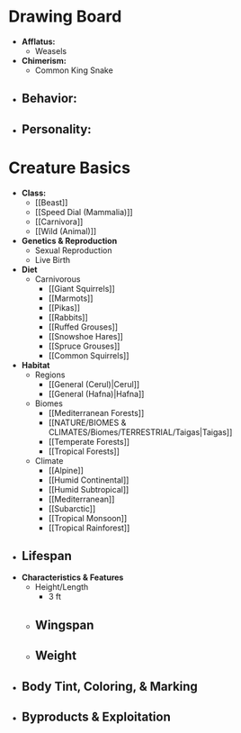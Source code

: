 # Drawing Board
- **Afflatus:**
	- Weasels
- **Chimerism:**
	- Common King Snake
- **Behavior:**
	- 
- **Personality:**
	- 
# Creature Basics
- **Class:**
	- [[Beast]]
	- [[Speed Dial (Mammalia)]]
	- [[Carnivora]]
	- [[Wild (Animal)]]
- **Genetics & Reproduction**
	- Sexual Reproduction
	- Live Birth
- **Diet**
	- Carnivorous
		- [[Giant Squirrels]]
		- [[Marmots]]
		- [[Pikas]]
		- [[Rabbits]]
		- [[Ruffed Grouses]]
		- [[Snowshoe Hares]]
		- [[Spruce Grouses]]
		- [[Common Squirrels]]
- **Habitat**
	- Regions
		- [[General (Cerul)|Cerul]]
		- [[General (Hafna)|Hafna]]
	- Biomes
		- [[Mediterranean Forests]]
		- [[NATURE/BIOMES & CLIMATES/Biomes/TERRESTRIAL/Taigas|Taigas]]
		- [[Temperate Forests]]
		- [[Tropical Forests]]
	- Climate
		- [[Alpine]]
		- [[Humid Continental]]
		- [[Humid Subtropical]]
		- [[Mediterranean]]
		- [[Subarctic]]
		- [[Tropical Monsoon]]
		- [[Tropical Rainforest]]
- **Lifespan**
	- 
- **Characteristics & Features**
	- Height/Length
		- 3 ft
	- Wingspan
		- 
	- Weight
		- 
- **Body Tint, Coloring, & Marking**
	- 
- **Byproducts & Exploitation**
	- 